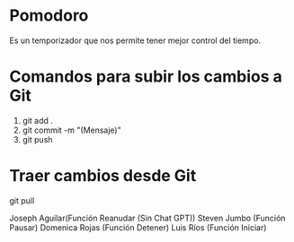 # Pomodoro
Es un temporizador que nos permite tener mejor control del tiempo. 

# Comandos para subir los cambios a Git
1. git add .
2. git commit -m "(Mensaje)"
3. git push

# Traer cambios desde Git
git pull

Joseph Aguilar(Función Reanudar (Sin Chat GPT))
Steven Jumbo (Función Pausar)
Domenica Rojas (Función Detener)
Luis Ríos (Función Iniciar)